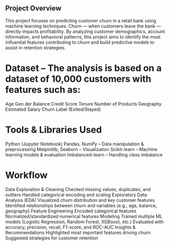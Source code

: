 ## Project Overview

This project focuses on predicting customer churn in a retail bank using machine learning techniques. Churn — when customers leave the bank — directly impacts profitability. By analyzing customer demographics, account information, and behavioral patterns, this project aims to identify the most influential features contributing to churn and build predictive models to assist in retention strategies.

# Dataset – The analysis is based on a dataset of 10,000 customers with features such as:
Age
Gen der
Balance
Credit Score
Tenure
Number of Products
Geography
Estimated Salary
Churn Label (Exited/Stayed)

# Tools & Libraries Used
Python (Jupyter Notebook)
Pandas, NumPy – Data manipulation & preprocessing
Matplotlib, Seaborn – Visualization
Scikit-learn – Machine learning models & evaluation
Imbalanced-learn – Handling class imbalance

# Workflow

Data Exploration & Cleaning
Checked missing values, duplicates, and outliers
Handled categorical encoding and scaling
Exploratory Data Analysis (EDA)
Visualized churn distribution and key customer features
Identified relationships between churn and variables (e.g., age, balance, geography)
Feature Engineering
Encoded categorical features
Normalized/standardized numerical features
Modeling
Trained multiple ML models (Logistic Regression, Random Forest, XGBoost, etc.)
Evaluated with accuracy, precision, recall, F1-score, and ROC-AUC
Insights & Recommendations
Highlighted most important features driving churn
Suggested strategies for customer retention

